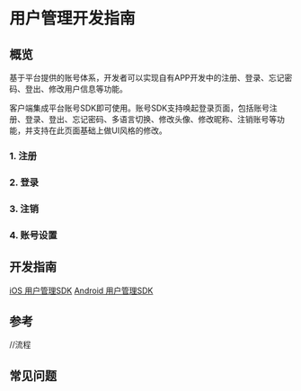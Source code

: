 # 用户管理开发指南

## 概览

​        基于平台提供的账号体系，开发者可以实现自有APP开发中的注册、登录、忘记密码、登出、修改用户信息等功能。

​        客户端集成平台账号SDK即可使用。账号SDK支持唤起登录页面，包括账号注册、登录、登出、忘记密码、多语言切换、修改头像、修改昵称、注销账号等功能，并支持在此页面基础上做UI风格的修改。 

### 	1. 注册

### 	2. 登录

### 	3. 注销

### 	4. 账号设置

## 开发指南
[iOS 用户管理SDK](ios/用户管理.md)
[Android 用户管理SDK](Android/用户管理.md)

## 参考
//流程

## 常见问题
